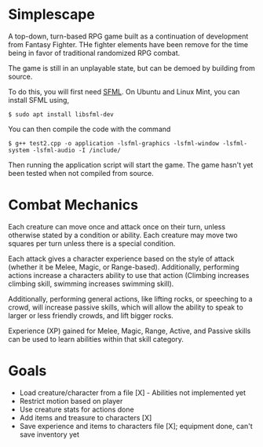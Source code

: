# Simplescape

A top-down, turn-based RPG game built as a continuation of development from Fantasy Fighter. THe fighter elements have been remove for the time being in favor of traditional randomized RPG combat.

The game is still in an unplayable state, but can be demoed by building from source.

To do this, you will first need [SFML](https://www.sfml-dev.org/download/sfml/2.4.2/). On Ubuntu and Linux Mint, you can
install SFML using,
```
$ sudo apt install libsfml-dev
```
You can then compile the code with the command
```
$ g++ test2.cpp -o application -lsfml-graphics -lsfml-window -lsfml-system -lsfml-audio -I /include/
```
Then running the application script will start the game.
The game hasn't yet been tested when not compiled from source.

# Combat Mechanics

Each creature can move once and attack once on their turn, unless otherwise stated by a condition or ability. Each creature may move two squares per turn unless there is a special condition.

Each attack gives a character experience based on the style of attack (whether it be Melee, Magic, or Range-based). Additionally, performing actions increase a characters ability to use that action (Climbing increases climbing skill, swimming increases swimming skill).

Additionally, performing general actions, like lifting rocks, or speeching to a crowd, will increase passive skills, which will allow the ability to speak to larger or less friendly crowds, and lift bigger rocks.

Experience (XP) gained for Melee, Magic, Range, Active, and Passive skills can be used to learn abilities within that skill category.

# Goals
- Load creature/character from a file [X] - Abilities not implemented yet
- Restrict motion based on player
- Use creature stats for actions done
- Add items and treasure to characters [X]
- Save experience and items to characters file [X]; equipment done, can't save inventory yet
